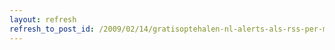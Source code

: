 ```yaml
---
layout: refresh
refresh_to_post_id: /2009/02/14/gratisoptehalen-nl-alerts-als-rss-per-mail-of-op-je-mobiel
---
```

